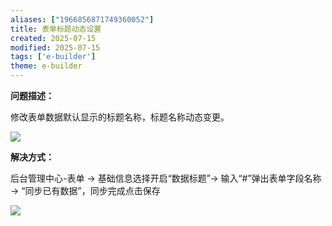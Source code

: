 ```yaml
---
aliases: ["1966856871749360052"]
title: 表单标题动态设置
created: 2025-07-15
modified: 2025-07-15
tags: ['e-builder']
theme: e-builder
---
```


**问题描述：**

修改表单数据默认显示的标题名称，标题名称动态变更。

![](9f377ba9df02214e62564419b6cb7b9b.jpg)

**解决方式：**

后台管理中心-表单 → 基础信息选择开启“数据标题”→ 输入“#”弹出表单字段名称 → “同步已有数据”，同步完成点击保存

![](ebe4efd18000cc7396e364ac8aceef5b.jpg)